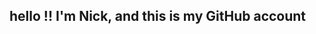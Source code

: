 ## hello !! I'm Nick, and this is my GitHub account

<!--
**NicK033-eng/NicK033-eng** is a ✨ _special_ ✨ repository because its `README.md` (this file) appears on your GitHub profile.

Here are some ideas to get you started:

- 🔭 I’m currently working on projects and data analysis 🌱
- 👯 I’m looking to collaborate on Data Analysis
- 🤔 I’m looking for help with coding.. maybe 😄 
- 💬 Ask me about me
- 📫 How to reach me: nclamer@gsom.polimi.it
- ⚡ Fun fact: I love play drink beer and play basketball
